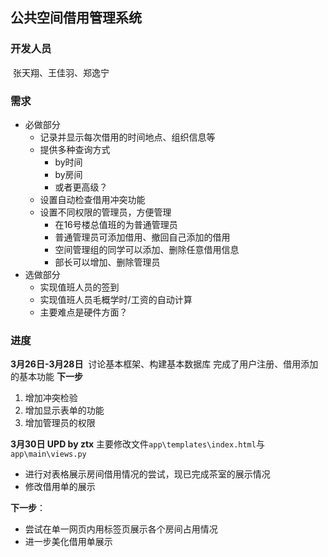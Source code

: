 ## 公共空间借用管理系统

### 开发人员

​	张天翔、王佳羽、郑逸宁

### 需求

+ 必做部分
  + 记录并显示每次借用的时间地点、组织信息等
  + 提供多种查询方式
    + by时间
    + by房间
    + 或者更高级？
  + 设置自动检查借用冲突功能
  + 设置不同权限的管理员，方便管理
    + 在16号楼总值班的为普通管理员
    + 普通管理员可添加借用、撤回自己添加的借用
    + 空间管理组的同学可以添加、删除任意借用信息
    + 部长可以增加、删除管理员
+ 选做部分
  + 实现值班人员的签到
  + 实现值班人员毛概学时/工资的自动计算
  + 主要难点是硬件方面？

### 进度

**3月26日-3月28日**
​	讨论基本框架、构建基本数据库
​	完成了用户注册、借用添加的基本功能
**下一步**
1. 增加冲突检验
2. 增加显示表单的功能
3. 增加管理员的权限

**3月30日 UPD by ztx**
主要修改文件`app\templates\index.html`与`app\main\views.py`
- 进行对表格展示房间借用情况的尝试，现已完成茶室的展示情况
- 修改借用单的展示 

**下一步**：
- 尝试在单一网页内用标签页展示各个房间占用情况
- 进一步美化借用单展示